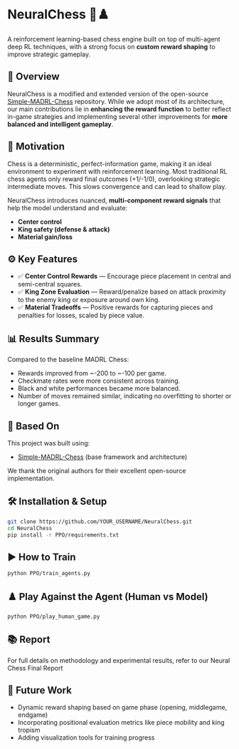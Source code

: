 # NeuralChess 🧠♟️

A reinforcement learning-based chess engine built on top of multi-agent deep RL techniques, with a strong focus on **custom reward shaping** to improve strategic gameplay.

## 🧩 Overview

NeuralChess is a modified and extended version of the open-source [Simple-MADRL-Chess](https://github.com/mhyrzt/Simple-MADRL-Chess) repository. While we adopt most of its architecture, our main contributions lie in **enhancing the reward function** to better reflect in-game strategies and implementing several other improvements for **more balanced and intelligent gameplay**.

## 🚀 Motivation

Chess is a deterministic, perfect-information game, making it an ideal environment to experiment with reinforcement learning. Most traditional RL chess agents only reward final outcomes (+1/-1/0), overlooking strategic intermediate moves. This slows convergence and can lead to shallow play.

NeuralChess introduces nuanced, **multi-component reward signals** that help the model understand and evaluate:

- **Center control**
- **King safety (defense & attack)**
- **Material gain/loss**

## ⚙️ Key Features

- ✅ **Center Control Rewards** — Encourage piece placement in central and semi-central squares.
- ✅ **King Zone Evaluation** — Reward/penalize based on attack proximity to the enemy king or exposure around own king.
- ✅ **Material Tradeoffs** — Positive rewards for capturing pieces and penalties for losses, scaled by piece value.

## 📊 Results Summary

Compared to the baseline MADRL Chess:

- Rewards improved from ~-200 to ~-100 per game.
- Checkmate rates were more consistent across training.
- Black and white performances became more balanced.
- Number of moves remained similar, indicating no overfitting to shorter or longer games.

## 🔁 Based On

This project was built using:
- [Simple-MADRL-Chess](https://github.com/mhyrzt/Simple-MADRL-Chess) (base framework and architecture)
  
We thank the original authors for their excellent open-source implementation.

## 🛠️ Installation & Setup

```bash
git clone https://github.com/YOUR_USERNAME/NeuralChess.git
cd NeuralChess
pip install -r PPO/requirements.txt
```


## ▶️ How to Train

```bash
python PPO/train_agents.py
```

## ♟️ Play Against the Agent (Human vs Model)

```bash
python PPO/play_human_game.py
```

## 📚 Report

For full details on methodology and experimental results, refer to our Neural Chess Final Report

## 📌 Future Work

- Dynamic reward shaping based on game phase (opening, middlegame, endgame)
- Incorporating positional evaluation metrics like piece mobility and king tropism
- Adding visualization tools for training progress
